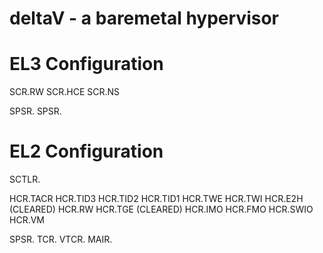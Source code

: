 # deltaV - a baremetal hypervisor 

 # EL3 Configuration
   SCR.RW
   SCR.HCE
   SCR.NS

   SPSR.
   SPSR.

# EL2 Configuration

  SCTLR.

  HCR.TACR
  HCR.TID3
  HCR.TID2
  HCR.TID1
  HCR.TWE
  HCR.TWI
  HCR.E2H (CLEARED)
  HCR.RW
  HCR.TGE (CLEARED)
  HCR.IMO
  HCR.FMO
  HCR.SWIO
  HCR.VM

  SPSR.
  TCR.
  VTCR.
  MAIR.
  
  
  
